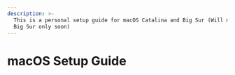 ```yaml
---
description: >-
  This is a personal setup guide for macOS Catalina and Big Sur (Will move to
  Big Sur only soon)
---
```


# macOS Setup Guide

